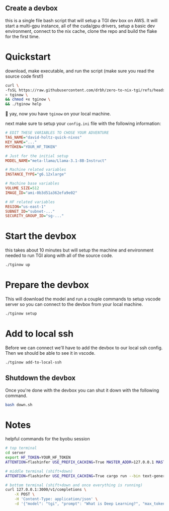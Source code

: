 ## Create a devbox

this is a single file bash script that will setup a TGI dev box on AWS. It will start a multi-gpu instance, all of the cuda/gpu drivers, setup a basic dev environment, connect to the nix cache, clone the repo and build the flake for the first time.

# Quickstart

download, make executable, and run the script (make sure you read the source code first!)

```bash
curl \
-fsSL https://raw.githubusercontent.com/drbh/zero-to-nix-tgi/refs/heads/main/tginow \
> tginow \
&& chmod +x tginow \
&& ./tginow help
```

🙌 yay, now you have `tginow` on your local machine.

next make sure to setup your `config.ini` file with the following information:

```ini
# EDIT THESE VARIABLES TO CHOSE YOUR ADVENTURE
TAG_NAME="david-holtz-quick-nixos"
KEY_NAME="..." 
MYTOKEN="YOUR_HF_TOKEN"

# Just for the initial setup
MODEL_NAME="meta-llama/Llama-3.1-8B-Instruct"

# Machine related variables
INSTANCE_TYPE="g6.12xlarge"

# Machine base variables
VOLUME_SIZE=512
IMAGE_ID="ami-0b3d51a362efa9e02"

# HF related variables
REGION="us-east-1"
SUBNET_ID="subnet-..."
SECURITY_GROUP_ID="sg-..."
```

# Start the devbox

this takes about 10 minutes but will setup the machine and environment needed to run TGI along with all of the source code.

```bash
./tginow up
```

# Prepare the devbox

This will download the model and run a couple commands to setup vscode server so you can connect to the devbox from your local machine.

```bash
./tginow setup
```

# Add to local ssh

Before we can connect we'll have to add the devbox to our local ssh config. Then we should be able to see it in vscode.

```bash
./tginow add-to-local-ssh
```

## Shutdown the devbox

Once you're done with the devbox you can shut it down with the following command.

```bash
bash down.sh
```

# Notes

helpful commands for the byobu session

```bash
# top terminal
cd server
export HF_TOKEN=YOUR_HF_TOKEN
ATTENTION=flashinfer USE_PREFIX_CACHING=True MASTER_ADDR=127.0.0.1 MASTER_PORT=5555 python text_generation_server/cli.py serve meta-llama/Llama-3.1-8B-Instruct

# middle terminal (shift+down)
ATTENTION=flashinfer USE_PREFIX_CACHING=True cargo run --bin text-generation-router --release -- --tokenizer-name meta-llama/Llama-3.1-8B-Instruct --max-batch-prefill-tokens 1000 --max-input-tokens 1000 --max-total-tokens 1001

# bottom terminal (shift+down and once everything is running)
curl 127.0.0.1:3000/v1/completions \
    -X POST \
    -H 'Content-Type: application/json' \
    -d '{"model": "tgi", "prompt": "What is Deep Learning?", "max_tokens": 20, "temperature": 0.0, "stream": true}'
```

